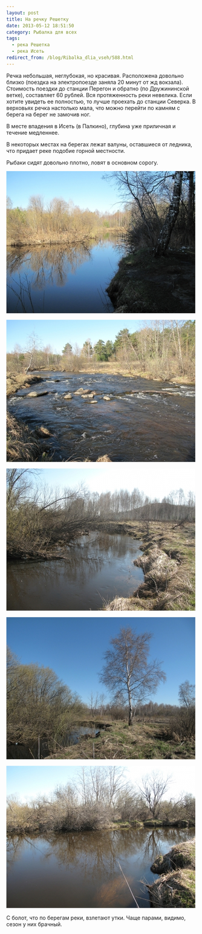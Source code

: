 ```yaml
---
layout: post
title: На речку Решетку
date: 2013-05-12 18:51:50
category: Рыбалка для всех
tags:
  - река Решетка
  - река Исеть
redirect_from: /blog/Ribalka_dlia_vseh/588.html
---
```

Речка небольшая, неглубокая, но красивая. Расположена довольно близко
(поездка на электропоезде заняла 20 минут от жд вокзала). Стоимость
поездки до станции Перегон и обратно (по Дружининской ветке), составляет
60 рублей. Вся протяженность реки невелика. Если хотите увидеть ее
полностью, то лучше проехать до станции Северка. В верховьях речка
настолько мала, что можно перейти по камням с берега на берег не замочив
ног.

В месте впадения в Исеть (в Палкино), глубина уже приличная и течение
медленнее.

В некоторых местах на берегах лежат валуны, оставшиеся от ледника, что
придает реке подобие горной местности.

Рыбаки сидят довольно плотно, ловят в основном сорогу.

![решетка](/uploads/images/00/00/01/2013/05/12/09f914.jpg)

![решетка](/uploads/images/00/00/01/2013/05/12/bbc196.jpg)

![решетка](/uploads/images/00/00/01/2013/05/12/2d9014.jpg)

![решетка](/uploads/images/00/00/01/2013/05/12/474b6f.jpg)

![решетка](/uploads/images/00/00/01/2013/05/12/7abf73.jpg)

С болот, что по берегам реки, взлетают утки. Чаще парами, видимо, сезон
у них брачный.
